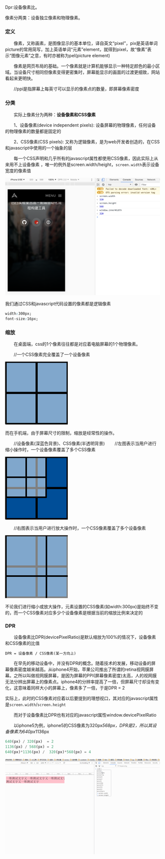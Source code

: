 Dpr:设备像素比。

像素分两类：设备独立像素和物理像素。

### 定义

　　像素，又称画素，是图像显示的基本单位，译自英文“pixel”，pix是英语单词picture的常用简写，加上英语单词“元素”element，就得到pixel，故“像素”表示“图像元素”之意，有时亦被称为pel(picture element)

　　像素是网页布局的基础。一个像素就是计算机能够显示一种特定颜色的最小区域。当设备尺寸相同但像素变得更密集时，屏幕能显示的画面的过渡更细致，网站看起来更明快。

　　//ppi是指屏幕上每英寸可以显示的像素点的数量，即屏幕像素密度

### 分类

　　实际上像素分为两种：**设备像素和CSS像素**

　　1、设备像素(device independent pixels): 设备屏幕的物理像素，任何设备的物理像素的数量都是固定的

　　2、CSS像素(CSS pixels): 又称为逻辑像素，是为web开发者创造的，在CSS和javascript中使用的一个抽象的层

　　每一个CSS声明和几乎所有的javascript属性都使用CSS像素，因此实际上从来用不上设备像素 ，唯一的例外是screen.width/height，`screen.width`表示设备宽度的像素值

![](../imgs/dpr/screen_width.png)


我们通过CSS和javascript代码设置的像素都是逻辑像素
``` css
width:300px;
font-size:16px;
```

### 缩放

　　在桌面端，css的1个像素往往都是对应着电脑屏幕的1个物理像素。

　　//一个CSS像素完全覆盖了一个设备像素

![](../imgs/dpr/css像素.gif)



而在手机端，由于屏幕尺寸的限制，缩放是经常性的操作。

　　//设备像素(深蓝色背景)、CSS像素(半透明背景)
　　//左图表示当用户进行缩小操作时，一个设备像素覆盖了多个CSS像素

![](../imgs/dpr/left.gif)



　　//右图表示当用户进行放大操作时，一个CSS像素覆盖了多个设备像素

![](../imgs/dpr/right.gif)

不论我们进行缩小或放大操作，元素设置的CSS像素(如width:300px)是始终不变的，而一个CSS像素对应多少个设备像素是根据当前的缩放比例来决定的

### DPR



　　设备像素比DPR(devicePixelRatio)是默认缩放为100%的情况下，设备像素和CSS像素的比值

```
DPR = 设备像素 / CSS像素(某一方向上)
```

　　在早先的移动设备中，并没有DPR的概念。随着技术的发展，移动设备的屏幕像素密度越来越高。从iphone4开始，苹果公司推出了所谓的retina视网膜屏幕。之所以叫做视网膜屏幕，是因为屏幕的PPI(屏幕像素密度)太高，人的视网膜无法分辨出屏幕上的像素点。iphone4的分辨率提高了一倍，但屏幕尺寸却没有变化，这意味着同样大小的屏幕上，像素多了一倍，于是DPR = 2

实际上，此时的CSS像素对应着以后要提到的理想视口，其对应的javascript属性是`screen.width`/`screen.height`

　　而对于设备像素比DPR也有对应的javascript属性window.devicePixelRatio

　　以iphone5为例，iphone5的CSS像素为320px*568px，DPR是2，所以其设备像素为640px*1136px

```javascript
640(px) / 320(px)  = 2
1136(px) / 568(px) = 2
640(px)*1136(px) /  320(px)*568(px) = 4
```

![](../imgs/dpr/bottom.gif)

